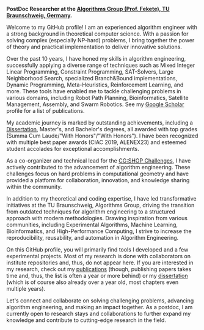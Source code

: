 **PostDoc Researcher at the [Algorithms Group (Prof. Fekete), TU Braunschweig, Germany](https://www.ibr.cs.tu-bs.de/alg/).**

Welcome to my GitHub profile! I am an experienced algorithm engineer with a strong background in theoretical computer science.
With a passion for solving complex (especially NP-hard) problems, I bring together the power of theory and practical implementation to deliver innovative solutions.

Over the past 10 years, I have honed my skills in algorithm engineering, successfully applying a diverse range of techniques such as Mixed Integer Linear Programming, Constraint Programming, SAT-Solvers, Large Neighborhood Search, specialized Branch&Bound implementations, Dynamic Programming, Meta-Heuristics, Reinforcement Learning, and more.
These tools have enabled me to tackle challenging problems in various domains, including Robot Path Planning, Bioinformatics, Satellite Management, Assembly, and Swarm Robotics.
See my [Google Scholar](https://scholar.google.de/citations?user=rZ4784MAAAAJ&hl=en) profile for a list of publications.

My academic journey is marked by outstanding achievements, including a [Dissertation](https://krupke.cc/assets/pdf/dissertation_veroeffentlichung.pdf), Master's, and Bachelor's degrees, all awarded with top grades (Summa Cum Laude/"With Honors"/"With Honors").
I have been recognized with multiple best paper awards (CIAC 2019, ALENEX23) and esteemed student accolades for exceptional accomplishments.

As a co-organizer and technical lead for the [CG:SHOP Challenges](https://cgshop.ibr.cs.tu-bs.de/), I have actively contributed to the advancement of algorithm engineering.
These challenges focus on hard problems in computational geometry and have provided a platform for collaboration, innovation, and knowledge sharing within the community.

In addition to my theoretical and coding expertise, I have led transformative initiatives at the TU Braunschweig, Algorithms Group, driving the transition from outdated techniques for algorithm engineering to a structured approach with modern methodologies.
Drawing inspiration from various communities, including Experimental Algorithms, Machine Learning, Bioinformatics, and High-Performance Computing, I strive to increase the reproducibility, reusability, and automation in Algorithm Engineering.

On this GitHub profile, you will primarily find tools I developed and a few experimental projects.
Most of my research is done with collaborators on institute repositories and, thus, do not appear here.
If you are interested in my research, check out my [publications](https://scholar.google.de/citations?user=rZ4784MAAAAJ&hl=en) (though, publishing papers takes time and, thus, the list is often a year or more behind) or my [dissertation](https://krupke.cc/assets/pdf/dissertation_veroeffentlichung.pdf) (which is of course also already over a year old, most chapters even multiple years).
<!--On this GitHub profile, you will find a collection of my projects that demonstrate my problem-solving abilities and practical implementations.
Whether it's optimizing algorithms, developing tools, or exploring new techniques, I am constantly pushing the boundaries of what's possible.-->

Let's connect and collaborate on solving challenging problems, advancing algorithm engineering, and making an impact together.
As a postdoc, I am currently open to research stays and collaborations to further expand my knowledge and contribute to cutting-edge research in the field.

